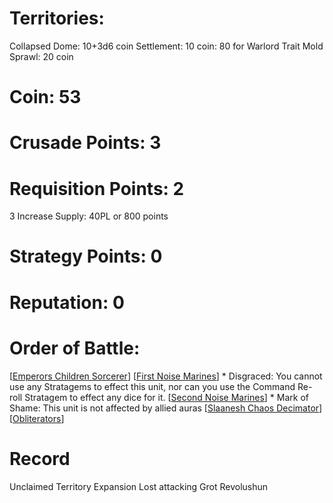 # Territories: 
Collapsed Dome: 10+3d6 coin
Settlement: 10 coin: 80 for Warlord Trait
Mold Sprawl: 20 coin

# Coin: 53

# Crusade Points: 3

# Requisition Points: 2
3 Increase Supply: 40PL or 800 points

# Strategy Points: 0

# Reputation: 0

# Order of Battle:
[[Emperors Children Sorcerer]]
[[First Noise Marines]]
    * Disgraced: You cannot use any Stratagems to effect this unit, nor can you use the Command Re-roll Stratagem to effect any dice for it. 
[[Second Noise Marines]]
    * Mark of Shame: This unit is not affected by allied auras
[[Slaanesh Chaos Decimator]]
[[Obliterators]]

# Record
Unclaimed Territory Expansion
Lost attacking Grot Revolushun

[//begin]: # "Autogenerated link references for markdown compatibility"
[Emperors Children Sorcerer]: emperors-children-sorcerer "Emperors Children Sorcerer"
[First Noise Marines]: first-noise-marines "First Noise Marines"
[Second Noise Marines]: second-noise-marines "Second Noise Marines"
[Slaanesh Chaos Decimator]: slaanesh-chaos-decimator "Slaanesh Chaos Decimator"
[Obliterators]: obliterators "Obliterators"
[//end]: # "Autogenerated link references"